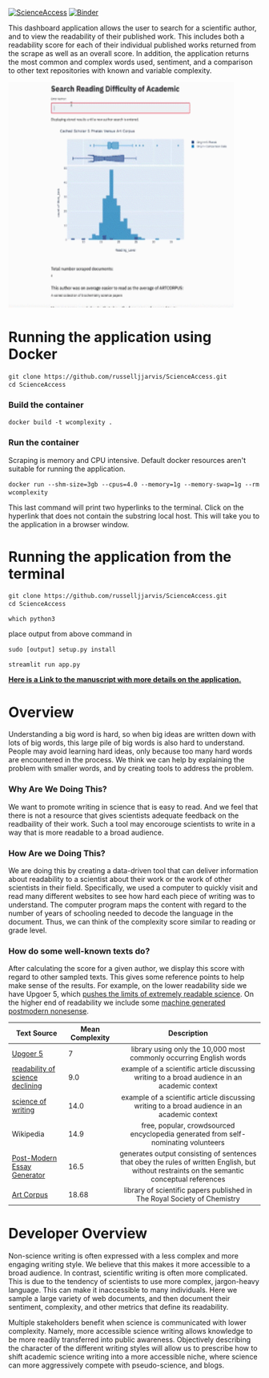 



[![ScienceAccess](https://circleci.com/gh/russelljjarvis/ScienceAccess.svg?style=svg)](https://app.circleci.com/pipelines/github/russelljjarvis/ScienceAccess/)
[![Binder](https://mybinder.org/badge_logo.svg)](https://mybinder.org/v2/gh/russelljjarvis/ScienceAccess/master)

This dashboard application allows the user to search for a scientific author, and to view the readability of their published work. This includes both a readability score for each of their individual published works returned from the scrape as well as an overall score. In addition, the application returns the most common and complex words used, sentiment, and a comparison to other text repositories with known and variable complexity. 

<img src="app_works.gif" width="450" height="450"/>



# Running the application using Docker
```
git clone https://github.com/russelljjarvis/ScienceAccess.git
cd ScienceAccess

```
### Build the container

```
docker build -t wcomplexity .
```
### Run the container
Scraping is memory and CPU intensive. Default docker resources aren't suitable for running the application.
```
docker run --shm-size=3gb --cpus=4.0 --memory=1g --memory-swap=1g --rm wcomplexity
```
This last command will print two hyperlinks to the terminal. Click on the hyperlink that does not contain the substring local host. This will take you to the application in a browser window.



# Running the application from the terminal
```
git clone https://github.com/russelljjarvis/ScienceAccess.git
cd ScienceAccess

```
```
which python3
```
place output from above command in
```
sudo [output] setup.py install
```

```
streamlit run app.py
```

**[Here is a Link to the manuscript with more details on the application.](https://github.com/russelljjarvis/ScienceAccess/blob/master/Documentation/paper.md)** 



# Overview
Understanding a big word is hard, so when big ideas are written down with lots of big words, this large pile of big words is also hard to understand. People may avoid learning hard ideas, only because too many hard words are encountered in the process. We think we can help by explaining the problem with smaller words, and by creating tools to address the problem.

### Why Are We Doing This?
We want to promote writing in science that is easy to read. And we feel that there is not a resource that gives scientists adequate feedback on the readbaility of their work. Such a tool may encorouge scientists to write in a way that is more readable to a broad audience.

### How Are we Doing This?
We are doing this by creating a data-driven tool that can deliver information about readability to a scientist about their work or the work of other scientists in their field. Specifically, we used a computer to quickly visit and read many different websites to see how hard each piece of writing was to understand. The computer program maps the content with regard to the number of years of schooling needed to decode the language in the document. Thus, we can think of the complexity score similar to reading or grade level.

### How do some well-known texts do?
After calculating the score for a given author, we display this score with regard to other sampled texts. This gives some reference points to help make sense of the results. For example, on the lower readability side we have Upgoer 5, which [pushes the limits of extremely readable science](http://splasho.com/upgoer5/library.php). On the higher end of readability we include some [machine generated postmodern nonesense](http://www.elsewhere.org/pomo/).


| Text Source | Mean Complexity | Description |
|----------|----------|:-------------:|
| [Upgoer 5](https://splasho.com/upgoer5/library.php)                             | 7     | library using only the 10,000 most commonly occurring English words |
| [readability of science declining](https://elifesciences.org/articles/27725)   |  9.0 | example of a scientific article discussing writing to a broad audience in an academic context |
| [science of writing](https://cseweb.ucsd.edu/~swanson/papers/science-of-writing.pdf) | 14.0 | example of a scientific article discussing writing to a broad audience in an academic context |
| Wikipedia                                                                       | 14.9   | free, popular, crowdsourced encyclopedia generated from self-nominating volunteers  |
| [Post-Modern Essay Generator](http://www.elsewhere.org/journal/pomo/)           | 16.5   | generates output consisting of sentences that obey the rules of written English, but without restraints on the semantic conceptual references   |
| [Art Corpus](https://www.aber.ac.uk/en/cs/research/cb/projects/art/art-corpus/) | 18.68  | library of scientific papers published in The Royal Society of Chemistry |


# Developer Overview 
Non-science writing is often expressed with a less complex and more engaging writing style. We believe that this makes it more accessible to a broad audience. In contrast, scientific writing is often more complicated. This is due to the tendency of scientists to use more complex, jargon-heavy language. This can make it inaccessible to many individuals. Here we sample a large variety of web documents, and then document their sentiment, complexity, and other metrics that define its readability.

Multiple stakeholders benefit when science is communicated with lower complexity. Namely, more accessible science writing allows knowledge to be more readily transferred into public awareness. Objectively describing the character of the different writing styles will allow us to prescribe how to shift academic science writing into a more accessible niche, where science can more aggressively compete with pseudo-science, and blogs.

